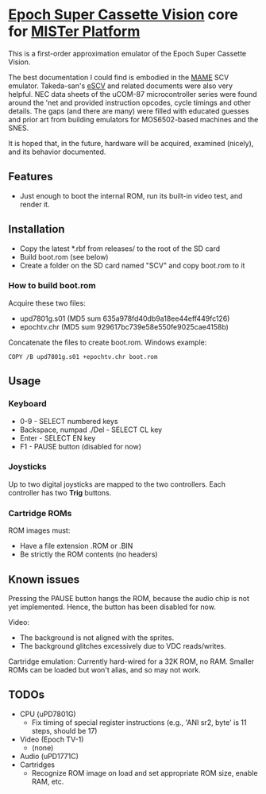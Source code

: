 # [Epoch Super Cassette Vision](https://en.wikipedia.org/wiki/Super_Cassette_Vision) core for [MISTer Platform](https://github.com/MiSTer-devel/Main_MiSTer/wiki)

This is a first-order approximation emulator of the Epoch Super Cassette Vision.

The best documentation I could find is embodied in the [MAME](https://www.mamedev.org) SCV emulator. Takeda-san's [eSCV](http://takeda-toshiya.my.coocan.jp/scv/index.html) and related documents were also very helpful. NEC data sheets of the uCOM-87 microcontroller series were found around the 'net and provided instruction opcodes, cycle timings and other details. The gaps (and there are many) were filled with educated guesses and prior art from building emulators for MOS6502-based machines and the SNES.

It is hoped that, in the future, hardware will be acquired, examined (nicely), and its behavior documented.

## Features
- Just enough to boot the internal ROM, run its built-in video test, and render it.

## Installation
- Copy the latest *.rbf from releases/ to the root of the SD card
- Build boot.rom (see below)
- Create a folder on the SD card named "SCV" and copy boot.rom to it

### How to build boot.rom
Acquire these two files:
- upd7801g.s01 (MD5 sum 635a978fd40db9a18ee44eff449fc126)
- epochtv.chr (MD5 sum 929617bc739e58e550fe9025cae4158b)

Concatenate the files to create boot.rom. Windows example:

`COPY /B upd7801g.s01 +epochtv.chr boot.rom`


## Usage

### Keyboard
* 0-9 - SELECT numbered keys
* Backspace, numpad ./Del - SELECT CL key
* Enter - SELECT EN key
* F1 - PAUSE button (disabled for now)

### Joysticks
Up to two digital joysticks are mapped to the two controllers. Each controller has two **Trig** buttons.

### Cartridge ROMs

ROM images must:
- Have a file extension .ROM or .BIN
- Be strictly the ROM contents (no headers)


## Known issues
Pressing the PAUSE button hangs the ROM, because the audio chip is not yet implemented. Hence, the button has been disabled for now.

Video:
- The background is not aligned with the sprites.
- The background glitches excessively due to VDC reads/writes.

Cartridge emulation: Currently hard-wired for a 32K ROM, no RAM. Smaller ROMs can be loaded but won't alias, and so may not work.

## TODOs
- CPU (uPD7801G)
  - Fix timing of special register instructions (e.g., 'ANI sr2, byte' is 11 steps, should be 17)
- Video (Epoch TV-1)
  - (none)
- Audio (uPD1771C)
- Cartridges
  - Recognize ROM image on load and set appropriate ROM size, enable RAM, etc.
